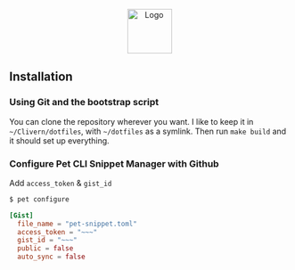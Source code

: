 <p align="center">
    <img alt="Logo" src="https://dotfiles.github.io/images/dotfiles-logo.png" height="80" />
</p>

## Installation

### Using Git and the bootstrap script

You can clone the repository wherever you want. I like to keep it in `~/Clivern/dotfiles`, with `~/dotfiles` as a symlink. Then run `make build` and it should set up everything.

### Configure Pet CLI Snippet Manager with Github

Add `access_token` & `gist_id`

```bash
$ pet configure
```

```toml
[Gist]
  file_name = "pet-snippet.toml"
  access_token = "~~~"
  gist_id = "~~~"
  public = false
  auto_sync = false
```
